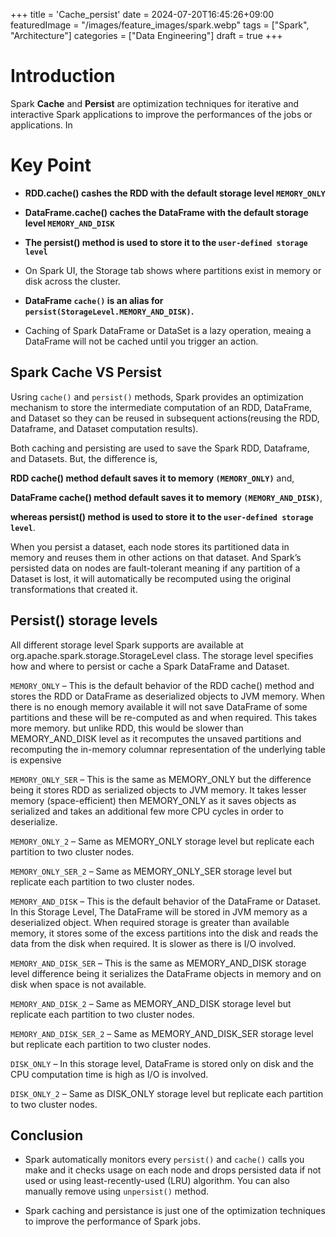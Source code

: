 +++
title = 'Cache_persist'
date = 2024-07-20T16:45:26+09:00
featuredImage = "/images/feature_images/spark.webp"
tags = ["Spark", "Architecture"]
categories = ["Data Engineering"]
draft = true
+++

# Introduction

Spark **Cache** and **Persist** are optimization techniques for iterative and interactive Spark applications to improve the performances of the jobs or applications. In

# Key Point

- **RDD.cache() cashes the RDD with the default storage level `MEMORY_ONLY`**

- **DataFrame.cache() caches the DataFrame with the default storage level `MEMORY_AND_DISK`**

- **The persist() method is used to store it to the `user-defined storage level`**

- On Spark UI, the Storage tab shows where partitions exist in memory or disk across the cluster.

- **DataFrame `cache()` is an alias for `persist(StorageLevel.MEMORY_AND_DISK)`.**

- Caching of Spark DataFrame or DataSet is a lazy operation, meaing a DataFrame will not be cached until you trigger an action.

## Spark Cache VS Persist

Usring `cache()` and `persist()` methods, Spark provides an optimization mechanism to store the intermediate computation of an RDD, DataFrame, and Dataset so they can be reused in subsequent actions(reusing the RDD, Dataframe, and Dataset computation results).

Both caching and persisting are used to save the Spark RDD, Dataframe, and Datasets. But, the difference is,

**RDD cache() method default saves it to memory `(MEMORY_ONLY)`** and,

**DataFrame cache() method default saves it to memory `(MEMORY_AND_DISK)`**,

**whereas persist() method is used to store it to the `user-defined storage level`**.

When you persist a dataset, each node stores its partitioned data in memory and reuses them in other actions on that dataset. And Spark’s persisted data on nodes are fault-tolerant meaning if any partition of a Dataset is lost, it will automatically be recomputed using the original transformations that created it.

## Persist() storage levels

All different storage level Spark supports are available at org.apache.spark.storage.StorageLevel class. The storage level specifies how and where to persist or cache a Spark DataFrame and Dataset.

`MEMORY_ONLY` – This is the default behavior of the RDD cache() method and stores the RDD or DataFrame as deserialized objects to JVM memory. When there is no enough memory available it will not save DataFrame of some partitions and these will be re-computed as and when required. This takes more memory. but unlike RDD, this would be slower than MEMORY_AND_DISK level as it recomputes the unsaved partitions and recomputing the in-memory columnar representation of the underlying table is expensive

`MEMORY_ONLY_SER` – This is the same as MEMORY_ONLY but the difference being it stores RDD as serialized objects to JVM memory. It takes lesser memory (space-efficient) then MEMORY_ONLY as it saves objects as serialized and takes an additional few more CPU cycles in order to deserialize.

`MEMORY_ONLY_2` – Same as MEMORY_ONLY storage level but replicate each partition to two cluster nodes.

`MEMORY_ONLY_SER_2` – Same as MEMORY_ONLY_SER storage level but replicate each partition to two cluster nodes.

`MEMORY_AND_DISK` – This is the default behavior of the DataFrame or Dataset. In this Storage Level, The DataFrame will be stored in JVM memory as a deserialized object. When required storage is greater than available memory, it stores some of the excess partitions into the disk and reads the data from the disk when required. It is slower as there is I/O involved.

`MEMORY_AND_DISK_SER` – This is the same as MEMORY_AND_DISK storage level difference being it serializes the DataFrame objects in memory and on disk when space is not available.

`MEMORY_AND_DISK_2` – Same as MEMORY_AND_DISK storage level but replicate each partition to two cluster nodes.

`MEMORY_AND_DISK_SER_2` – Same as MEMORY_AND_DISK_SER storage level but replicate each partition to two cluster nodes.

`DISK_ONLY` – In this storage level, DataFrame is stored only on disk and the CPU computation time is high as I/O is involved.

`DISK_ONLY_2` – Same as DISK_ONLY storage level but replicate each partition to two cluster nodes.

## Conclusion

- Spark automatically monitors every `persist()` and `cache()` calls you make and it checks usage on each node and drops persisted data if not used or using least-recently-used (LRU) algorithm. You can also manually remove using `unpersist()` method.

- Spark caching and persistance is just one of the optimization techniques to improve the performance of Spark jobs.


